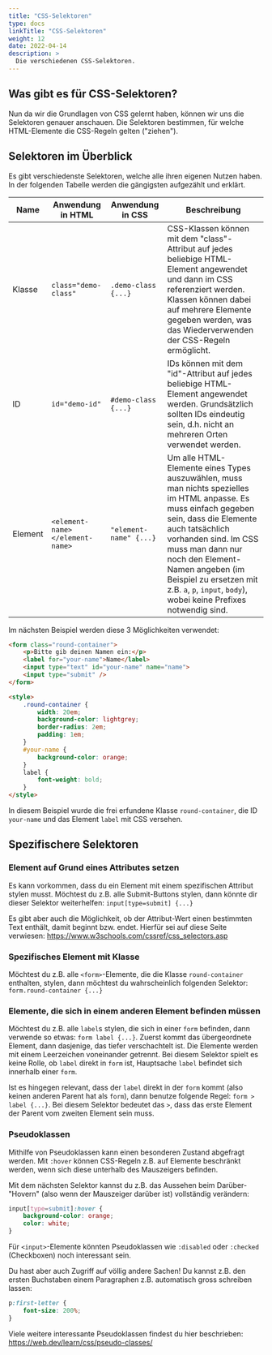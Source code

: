 ```yaml
---
title: "CSS-Selektoren"
type: docs
linkTitle: "CSS-Selektoren"
weight: 12
date: 2022-04-14
description: >
  Die verschiedenen CSS-Selektoren.
---
```


## Was gibt es für CSS-Selektoren?

Nun da wir die Grundlagen von CSS gelernt haben, können wir uns die Selektoren genauer anschauen. 
Die Selektoren bestimmen, für welche HTML-Elemente die CSS-Regeln gelten ("ziehen").

## Selektoren im Überblick

Es gibt verschiedenste Selektoren, welche alle ihren eigenen Nutzen haben. In der folgenden Tabelle werden die gängigsten aufgezählt und erklärt.

| Name    | Anwendung in HTML    | Anwendung in CSS       | Beschreibung                                                                                                                                                                                                                                                                                         |
| ------- | -------------------- | ---------------------- | ---------------------------------------------------------------------------------------------------------------------------------------------------------------------------------------------------------------------------------------------------------------------------------------------------- |
| Klasse  | `class="demo-class"` | `.demo-class {...}`    | CSS-Klassen können mit dem "class"-Attribut auf jedes beliebige HTML-Element angewendet und dann im CSS referenziert werden. Klassen können dabei auf mehrere Elemente gegeben werden, was das Wiederverwenden der CSS-Regeln ermöglicht.                            |
| ID      | `id="demo-id"`       | `#demo-class {...}`    | IDs können mit dem "id"-Attribut auf jedes beliebige HTML-Element angewendet werden. Grundsätzlich sollten IDs eindeutig sein, d.h. nicht an mehreren Orten verwendet werden.                                                                                                                        |
| Element | `<element-name></element-name>` | `"element-name" {...}` | Um alle HTML-Elemente eines Types auszuwählen, muss man nichts spezielles im HTML anpasse. Es muss einfach gegeben sein, dass die Elemente auch tatsächlich vorhanden sind. Im CSS muss man dann nur noch den Element-Namen angeben (im Beispiel zu ersetzen mit z.B. `a`, `p`, `input`, `body`), wobei keine Prefixes notwendig sind. |

Im nächsten Beispiel werden diese 3 Möglichkeiten verwendet:

```html
<form class="round-container">
    <p>Bitte gib deinen Namen ein:</p>
    <label for="your-name">Name</label>
    <input type="text" id="your-name" name="name">
    <input type="submit" />
</form>

<style>
    .round-container {
        width: 20em;
        background-color: lightgrey;
        border-radius: 2em;
        padding: 1em;
    }
    #your-name {
        background-color: orange;
    }
    label {
        font-weight: bold;
    }
</style>
```

In diesem Beispiel wurde die frei erfundene Klasse `round-container`, die ID `your-name` und das Element `label` mit CSS versehen.

## Spezifischere Selektoren
### Element auf Grund eines Attributes setzen
Es kann vorkommen, dass du ein Element mit einem spezifischen Attribut stylen musst. Möchtest du z.B. alle Submit-Buttons stylen, dann könnte dir dieser Selektor weiterhelfen: `input[type=submit] {...}`

Es gibt aber auch die Möglichkeit, ob der Attribut-Wert einen bestimmten Text enthält, damit beginnt bzw. endet. Hierfür sei auf diese Seite verwiesen: https://www.w3schools.com/cssref/css_selectors.asp

### Spezifisches Element mit Klasse
Möchtest du z.B. alle `<form>`-Elemente, die die Klasse `round-container` enthalten, stylen, dann möchtest du wahrscheinlich folgenden Selektor: `form.round-container {...}`

### Elemente, die sich in einem anderen Element befinden müssen
Möchtest du z.B. alle `label`s stylen, die sich in einer `form` befinden, dann verwende so etwas: `form label {...}`. Zuerst kommt das übergeordnete Element, dann dasjenige, das tiefer verschachtelt ist. Die Elemente werden mit einem Leerzeichen voneinander getrennt. Bei diesem Selektor spielt es keine Rolle, ob `label` direkt in `form` ist, Hauptsache `label` befindet sich innerhalb einer `form`.

Ist es hingegen relevant, dass der `label` direkt in der `form` kommt (also keinen anderen Parent hat als `form`), dann benutze folgende Regel: `form > label {...}`. Bei diesem Selektor bedeutet das `>`, dass das erste Element der Parent vom zweiten Element sein muss.

### Pseudoklassen
Mithilfe von Pseudoklassen kann einen besonderen Zustand abgefragt werden. Mit `:hover` können CSS-Regeln z.B. auf Elemente beschränkt werden, wenn sich diese unterhalb des Mauszeigers befinden.

Mit dem nächsten Selektor kannst du z.B. das Aussehen beim Darüber-"Hovern" (also wenn der Mauszeiger darüber ist) vollständig verändern:
```css
input[type=submit]:hover {
    background-color: orange;
    color: white;
}
```

Für `<input>`-Elemente könnten Pseudoklassen wie `:disabled` oder `:checked` (Checkboxen) noch interessant sein.

Du hast aber auch Zugriff auf völlig andere Sachen! Du kannst z.B. den ersten Buchstaben einem Paragraphen z.B. automatisch gross schreiben lassen:

```css
p:first-letter {
    font-size: 200%;
}
```

Viele weitere interessante Pseudoklassen findest du hier beschrieben: https://web.dev/learn/css/pseudo-classes/